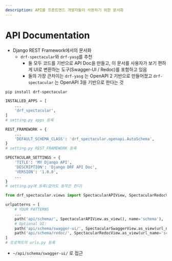 ```yaml
---
description: API를 프론트엔드 개발자들이 사용하기 위한 문서화
---
```


# API Documentation

* Django REST Framework에서의 문서화
  * `drf-spectacular`와 `drf-yasg`를 추천
    * 둘 모두 코드를 기반으로 API Doc을 만들고, 이 문서를 사용자가 보기 편하게 UI로 변환하는 도구(Swagger-UI / Redoc)를 포함하고 있음
    * 둘의 가장 큰차이는 `drf-yasg` 는 OpenAPI 2 기반으로 만들어졌고 `drf-spectacular` 는 OpenAPI 3을 기반으로 한다는 것

```bash
pip install drf-spectacular
```

```python
INSTALLED_APPS = [
    ...
    'drf_spectacular',
]
# setting.py apps 등록
```

```python
REST_FRAMEWORK = {
    ...
    'DEFAULT_SCHEMA_CLASS': 'drf_spectacular.openapi.AutoSchema',
}
# setting.py REST_FRAMEWORK 등록
```

```python
SPECTACULAR_SETTINGS = {
    'TITLE': 'MY Django API',
    'DESCRIPTION': 'Django DRF API Doc',
    'VERSION': '1.0.0',
    ...
}
# setting.py에 등록(없어도 동작은 한다)
```

```python
from drf_spectacular.views import SpectacularAPIView, SpectacularRedocView, SpectacularSwaggerView

urlpatterns = [
    # YOUR PATTERNS
    ...
    path('api/schema/', SpectacularAPIView.as_view(), name='schema'),
    # Optional UI:
    path('api/schema/swagger-ui/', SpectacularSwaggerView.as_view(url_name='schema'), name='swagger-ui'),
    path('api/schema/redoc/', SpectacularRedocView.as_view(url_name='schema'), name='redoc'),
]
# 프로젝트의 urls.py 등록
```

* `~/api/schema/swagger-ui/` 로 접근









